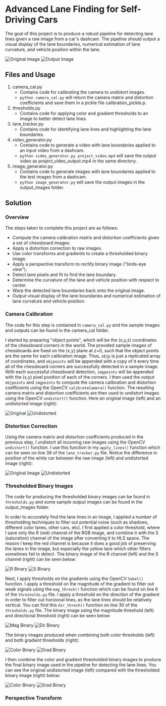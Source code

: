 # Advanced Lane Finding for Self-Driving Cars

The goal of this project is to produce a robust pipeline for detecting lane lines given a raw image from a car's dashcam. The pipeline should output a visual display of the lane boundaries, numerical estimation of lane curvature, and vehicle position within the lane.

![Original Image](test_images/test_example1.jpeg)   ![Output Image](output_images/output_example1.jpeg)


## Files and Usage

1. camera_cal.py
    * Contains code for calibrating the camera to undistort images.
    * `python camera_cal.py` will return the camera matrix and distortion coefficients and save them in a pickle file calibration_pickle.p.
2. thresholds.py
    * Contains code for applying color and gradient thresholds to an image to better detect lane lines.
3. lane_tracker.py
    * Contains code for identifying lane lines and highlighting the lane boundaries.
4. video_generator.py
    * Contains code to generate a video with lane boundaries applied to an input video from a dashcam.
    * `python video_generator.py project_video.mp4` will save the output video as project_video_output.mp4 in the same directory.
5. image_generator.py
    * Contains code to generate images with lane boundaries applied to the test images from a dashcam.
    * `python image_generator.py` will save the output images in the output_images folder.

## Solution

### Overview

The steps taken to complete this project are as follows:

* Compute the camera calibration matrix and distortion coefficients given a set of chessboard images.
* Apply a distortion correction to raw images.
* Use color transforms and gradients to create a thresholded binary image.
* Apply a perspective transform to rectify binary image ("birds-eye view").
* Detect lane pixels and fit to find the lane boundary.
* Determine the curvature of the lane and vehicle position with respect to center.
* Warp the detected lane boundaries back onto the original image.
* Output visual display of the lane boundaries and numerical estimation of lane curvature and vehicle position.


### Camera Calibration

The code for this step is contained in `camera_cal.py` and the sample images and outputs can be found in the camera_cal folder.

I started by preparing "object points", which will be the (x,y,z) coordinates of the chessboard corners in the world. The provided sample images of chessboards are fixed on the (x,y) plane at z=0, such that the object points are the same for each calibration image. Thus, `objp` is just a replicated array of coordinates, and `objpoints` will be appended with a copy of it every time all of the chessboard corners are successfully detected in a sample image. With each successful chessboard detection, `imgpoints` will be appended with the (x,y) pixel position of each of the corners. 
I then used the output `objpoints` and `imgpoints` to compute the camera calibration and distortion coefficients using the OpenCV `calibrateCamera()` function. The resulting camera matrix and distortion coefficients are then used to undistort images using the OpenCV `undistort()` function. Here an original image (left) and an undistorted image (right):

![Original](camera_cal/test_example2.jpeg)      ![Undistorted](camera_cal/output_example2.jpeg)


### Distortion Correction

Using the camera matrix and distortion coefficients produced in the previous step, I undistort all incoming raw images using the OpenCV `undistort()` function. I use this function in my `apply_lines()` function which can be seen on line 38 of the `lane_tracker.py` file. Notice the difference in position of the white car between the raw image (left) and undistorted image (right):

![Original Image](test_images/test_example1.jpeg)   ![Undistorted](output_images/example_undist1.jpeg)


### Thresholded Binary Images

The code for producing the thresholded binary images can be found in `thresholds.py` and some sample output images can be found in the output_images folder.

In order to accurately find the lane lines in an image, I applied a number of thresholding techniques to filter out potential noise (such as shadows, different color lanes, other cars, etc). I first applied a color threshold, where I save only the R (red) channel of the RGB image, and combine it with the S (saturation) channel of the image after converting it to HLS space. The reason I keep the red channel is because it does a good job of preserving the lanes in the image, but especially the yellow lane which other filters sometimes fail to detect. The binary image of the R channel (left) and the S channel (right) can be seen below:

![R Binary](output_images/example_rthresh1.jpeg)  ![S Binary](output_images/example_sthresh1.jpeg)

Next, I apply thresholds on the gradients using the OpenCV `Sobel()` function. I apply a threshold on the magnitude of the gradient to filter out weak signals using the `mag_thresh()` function which can be found on line 6 of the `thresholds.py` file. I apply a threshold on the direction of the gradient in order to filter out horizonal lines, as the lane lines should be relatively vertical. You can find this `dir_thresh()` function on line 30 of the `thresholds.py` file. The binary image using the magnitude threshold (left) and directional threshold (right) can be seen below:

![Mag Binary](output_images/example_magthresh1.jpeg)  ![Dir Binary](output_images/example_dirthresh1.jpeg)

The binary images produced when combining both color thresholds (left) and both gradient thresholds (right):

![Color Binary](output_images/example_colorthresh1.jpeg)  ![Grad Binary](output_images/example_gradthresh1.jpeg)

I then combine the color and gradient thresholded binary images to produce the final binary image used in the pipeline for detecting the lane lines. You can see the original undistorted image (left) compared with the thresholded binary image (right) below:

![Color Binary](output_images/example_undist2.jpeg)  ![Grad Binary](output_images/example_combothresh1.jpeg)


### Perspective Transform

